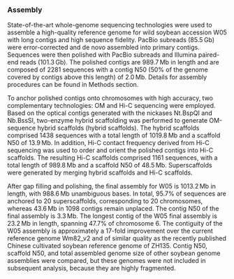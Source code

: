 ### Assembly

State-of-the-art whole-genome sequencing technologies were used to assemble a high-quality reference genome for wild soybean accession W05 with long contigs and high sequence fidelity. PacBio subreads (85.5 Gb) were error-corrected and de novo assembled into primary contigs. Sequences were then polished with PacBio subreads and Illumina paired-end reads (101.3 Gb). The polished contigs are 989.7 Mb in length and are composed of 2281 sequences with a contig N50 (50% of the genome covered by contigs above this length) of 2.0 Mb. Details for assembly procedures can be found in Methods section.


To anchor polished contigs onto chromosomes with high accuracy, two complementary technologies: OM and Hi-C sequencing were employed. Based on the optical contigs generated with the nickases Nt.BspQI and Nb.BssSI, two-enzyme hybrid scaffolding was performed to generate OM-sequence hybrid scaffolds (hybrid scaffolds). The hybrid scaffolds comprised 1438 sequences with a total length of 1019.8 Mb and a scaffold N50 of 13.9 Mb. In addition, Hi-C contact frequency derived from Hi-C sequencing was used to order and orient the polished contigs into Hi-C scaffolds. The resulting Hi-C scaffolds comprised 1161 sequences, with a total length of 989.8 Mb and a scaffold N50 of 48.5 Mb. Superscaffolds were generated by merging hybrid scaffolds and Hi-C scaffolds.


After gap filling and polishing, the final assembly for W05 is 1013.2 Mb in length, with 988.6 Mb unambiguous bases. In total, 95.7% of sequences are anchored to 20 superscaffolds, corresponding to 20 chromosomes, whereas 43.6 Mb in 1098 contigs remain unplaced. The contig N50 of the final assembly is 3.3 Mb. The longest contig of the W05 final assembly is 23.2 Mb in length, spanning 47.7% of chromosome 6. The contiguity of the W05 assembly is approximately a 17-fold improvement over the current reference genome Wm82_v2 and of similar quality as the recently published Chinese cultivated soybean reference genome of ZH135. Contig N50, scaffold N50, and total assembled genome size of other soybean genome assemblies were compared, but these genomes were not included in subsequent analysis, because they are highly fragmented.

